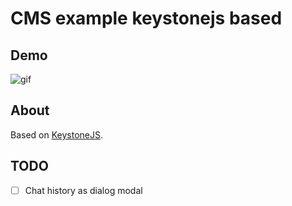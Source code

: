 # CMS example keystonejs based

## Demo

![gif](./img/aflex-test-1.gif)

## About

Based on [KeystoneJS](http://keystonejs.com/).

## TODO

- [ ] Chat history as dialog modal
